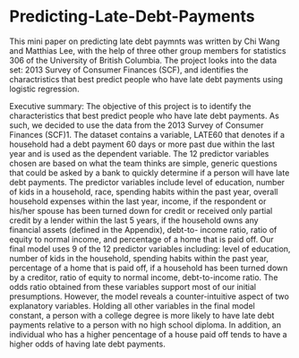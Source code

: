 # Predicting-Late-Debt-Payments

This mini paper on predicting late debt paymnts was written by Chi Wang and Matthias Lee, with the help of three other group members for statistics 306 of the University of British Columbia. The project looks into the data set: 2013 Survey of Consumer Finances (SCF), and identifies the charactristics that best predict people who have late debt payments using logistic regression. 









Executive summary:
  The objective of this project is to identify the characteristics that best predict people who have late debt payments. As such, we decided to use the data from the 2013 Survey of Consumer Finances (SCF)1. The dataset contains a variable, LATE60 that denotes if a household had a debt payment 60 days or more past due within the last year and is used as the dependent variable. The 12 predictor variables chosen are based on what the team thinks are simple, generic questions that could be asked by a bank to quickly determine if a person will have late debt payments. The predictor variables include level of education, number of kids in a household, race, spending habits within the past year, overall household expenses within the last year, income, if the respondent or his/her spouse has been turned down for credit or received only partial credit by a lender within the last 5 years, if the household owns any financial assets (defined in the Appendix), debt-to- income ratio, ratio of equity to normal income, and percentage of a home that is paid off. Our final model uses 9 of the 12 predictor variables including: level of education, number of kids in the household, spending habits within the past year, percentage of a home that is paid off, if a household has been turned down by a creditor, ratio of equity to normal income, debt-to-income ratio.
  The odds ratio obtained from these variables support most of our initial presumptions. However, the model reveals a counter-intuitive aspect of two explanatory variables. Holding all other variables in the final model constant, a person with a college degree is more likely to have late debt payments relative to a person with no high school diploma. In addition, an individual who has a higher pencentage of a house paid off tends to have a higher odds of having late debt payments.
